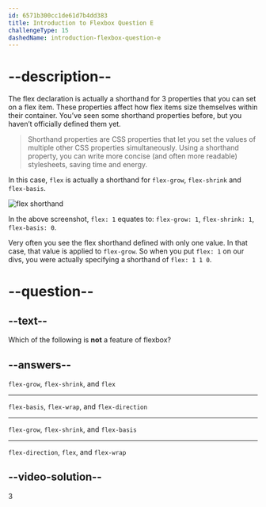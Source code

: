 ```yaml
---
id: 6571b300cc1de61d7b4dd383
title: Introduction to Flexbox Question E
challengeType: 15
dashedName: introduction-flexbox-question-e
---
```

# --description--

The flex declaration is actually a shorthand for 3 properties that you can set on a flex item. These properties affect how flex items size themselves within their container. You’ve seen some shorthand properties before, but you haven’t officially defined them yet.

> Shorthand properties are CSS properties that let you set the values of multiple other CSS properties simultaneously. Using a shorthand property, you can write more concise (and often more readable) stylesheets, saving time and energy.

In this case, `flex` is actually a shorthand for `flex-grow`, `flex-shrink` and `flex-basis`.

<img src="https://cdn.statically.io/gh/TheOdinProject/curriculum/0cc6b26bb0c4b94524369d327c97a8fb11e83b6b/foundations/html_css/flexbox/imgs/10.png" alt="flex shorthand">

In the above screenshot, `flex: 1` equates to: `flex-grow: 1`, `flex-shrink: 1`, `flex-basis: 0`.

Very often you see the flex shorthand defined with only one value. In that case, that value is applied to `flex-grow`. So when you put `flex: 1` on our divs, you were actually specifying a shorthand of `flex: 1 1 0`.

# --question--

## --text--

Which of the following is **not** a feature of flexbox?

## --answers--

`flex-grow`, `flex-shrink`, and `flex`

---

`flex-basis`, `flex-wrap`, and `flex-direction`

---

`flex-grow`, `flex-shrink`, and `flex-basis`

---

`flex-direction`, `flex`, and `flex-wrap`

## --video-solution--

3
